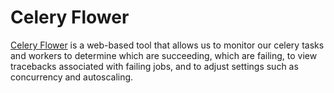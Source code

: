 # Celery Flower

[Celery Flower](https://flower.readthedocs.io/en/latest/) is a web-based tool that allows us to monitor our celery tasks and workers to determine which are succeeding, which are failing, to view tracebacks associated with failing jobs, and to adjust settings such as concurrency and autoscaling. 



